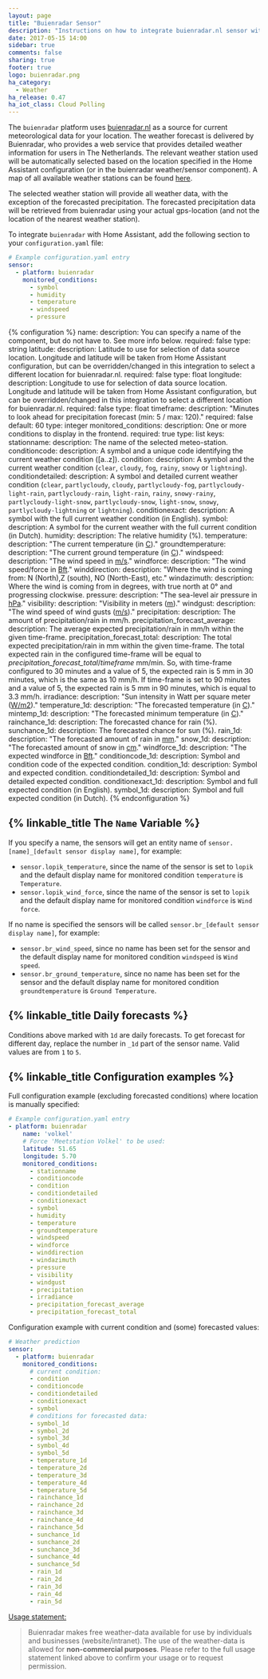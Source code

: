 ```yaml
---
layout: page
title: "Buienradar Sensor"
description: "Instructions on how to integrate buienradar.nl sensor within Home Assistant."
date: 2017-05-15 14:00
sidebar: true
comments: false
sharing: true
footer: true
logo: buienradar.png
ha_category:
  - Weather
ha_release: 0.47
ha_iot_class: Cloud Polling
---
```


The `buienradar` platform uses [buienradar.nl](http://buienradar.nl/) as a source for current meteorological data for your location. The weather forecast is delivered by Buienradar, who provides a web service that provides detailed weather information for users in The Netherlands. The relevant weather station used will be automatically selected based on the location specified in the Home Assistant configuration (or in the buienradar weather/sensor component). A map of all available weather stations can be found [here](https://www.google.com/maps/d/embed?mid=1NivHkTGQUOs0dwQTnTMZi8Uatj0).

The selected weather station will provide all weather data, with the exception of the forecasted precipitation. The forecasted precipitation data will be retrieved from buienradar using your actual gps-location (and not the location of the nearest weather station).

To integrate `buienradar` with Home Assistant, add the following section to your `configuration.yaml` file:

```yaml
# Example configuration.yaml entry
sensor:
  - platform: buienradar
    monitored_conditions:
      - symbol
      - humidity
      - temperature
      - windspeed
      - pressure
```

{% configuration %}
name:
  description: You can specify a name of the component, but do not have to. See more info below.
  required: false
  type: string
latitude:
  description: Latitude to use for selection of data source location. Longitude and latitude will be taken from Home Assistant configuration, but can be overridden/changed in this integration to select a different location for buienradar.nl.
  required: false
  type: float
longitude:
  description: Longitude to use for selection of data source location. Longitude and latitude will be taken from Home Assistant configuration, but can be overridden/changed in this integration to select a different location for buienradar.nl.
  required: false
  type: float
timeframe:
  description: "Minutes to look ahead for precipitation forecast (min: 5 / max: 120)."
  required: false
  default: 60
  type: integer
monitored_conditions:
  description: One or more conditions to display in the frontend.
  required: true
  type: list
  keys:
    stationname:
      description: The name of the selected meteo-station.
    conditioncode:
      description: A symbol and a unique code identifying the current weather condition ([a..z]).
    condition:
      description: A symbol and the current weather condition (`clear`, `cloudy`, `fog`, `rainy`, `snowy` or `lightning`).
    conditiondetailed:
      description: A symbol and detailed current weather condition (`clear`, `partlycloudy`, `cloudy`, `partlycloudy-fog`, `partlycloudy-light-rain`, `partlycloudy-rain`, `light-rain`, `rainy`, `snowy-rainy`, `partlycloudy-light-snow`, `partlycloudy-snow`, `light-snow`, `snowy`, `partlycloudy-lightning` or `lightning`).
    conditionexact:
      description: A symbol with the full current weather condition (in English).
    symbol:
      description: A symbol for the current weather with the full current condition (in Dutch).
    humidity:
      description: The relative humidity (%).
    temperature:
      description: "The current temperature (in [C](https://en.wikipedia.org/wiki/Celsius))."
    groundtemperature:
      description: "The current ground temperature (in [C](https://en.wikipedia.org/wiki/Celsius))."
    windspeed:
      description: "The wind speed in [m/s](https://en.wikipedia.org/wiki/M/s)."
    windforce:
      description: "The wind speed/force in [Bft](https://en.wikipedia.org/wiki/Beaufort_scale)."
    winddirection:
      description: "Where the wind is coming from: N (North),Z (south), NO (North-East), etc."
    windazimuth:
      description: Where the wind is coming from in degrees, with true north at 0° and progressing clockwise.
    pressure:
      description: "The sea-level air pressure in [hPa](https://en.wikipedia.org/wiki/Hectopascal)."
    visibility:
      description: "Visibility in meters ([m](https://en.wikipedia.org/wiki/Metre))."
    windgust:
      description: "The wind speed of wind gusts ([m/s](https://en.wikipedia.org/wiki/M/s))."
    precipitation:
      description: The amount of precipitation/rain in mm/h.
    precipitation_forecast_average:
      description: The average expected precipitation/rain in mm/h within the given time-frame.
    precipitation_forecast_total:
      description: The total expected precipitation/rain in mm within the given time-frame. The total expected rain in the configured time-frame will be equal to _precipitation_forecast_total_/_timeframe_ mm/min. So, with time-frame configured to 30 minutes and a value of 5, the expected rain is 5 mm in 30 minutes, which is the same as 10 mm/h. If time-frame is set to 90 minutes and a value of 5, the expected rain is 5 mm in 90 minutes, which is equal to 3.3 mm/h.
    irradiance:
      description: "Sun intensity in Watt per square meter ([W/m2](https://en.wikipedia.org/wiki/W/m2))."
    temperature_1d:
      description: "The forecasted temperature (in [C](https://en.wikipedia.org/wiki/Celsius))."
    mintemp_1d:
      description: "The forecasted minimum temperature (in [C](https://en.wikipedia.org/wiki/Celsius))."
    rainchance_1d:
      description: The forecasted chance for rain (%).
    sunchance_1d:
      description: The forecasted chance for sun (%).
    rain_1d:
      description: "The forecasted amount of rain in [mm](https://en.wikipedia.org/wiki/Millimetre)."
    snow_1d:
      description: "The forecasted amount of snow in [cm](https://en.wikipedia.org/wiki/Centimetre)."
    windforce_1d:
      description: "The expected windforce in [Bft](https://en.wikipedia.org/wiki/Beaufort_scale)."
    conditioncode_1d:
      description: Symbol and condition code of the expected condition.
    condition_1d:
      description: Symbol and expected condition.
    conditiondetailed_1d:
      description: Symbol and detailed expected condition.
    conditionexact_1d:
      description: Symbol and full expected condition (in English).
    symbol_1d:
      description: Symbol and full expected condition (in Dutch).
{% endconfiguration %}

## {% linkable_title The `Name` Variable %}

If you specify a name, the sensors will get an entity name of `sensor.[name]_[default sensor display name]`, for example:

- `sensor.lopik_temperature`, since the name of the sensor is set to `lopik` and the default display name for monitored condition `temperature` is `Temperature`.
- `sensor.lopik_wind_force`, since the name of the sensor is set to `lopik` and the default display name for monitored condition `windforce` is `Wind force`.

If no name is specified the sensors will be called `sensor.br_[default sensor display name]`, for example:

- `sensor.br_wind_speed`, since no name has been set for the sensor and the default display name for monitored condition `windspeed` is `Wind speed`.
- `sensor.br_ground_temperature`, since no name has been set for the sensor and the default display name for monitored condition `groundtemperature` is `Ground Temperature`.

## {% linkable_title Daily forecasts %}

Conditions above marked with `1d` are daily forecasts. To get forecast for different day, replace the number
in `_1d` part of the sensor name. Valid values are from `1` to `5`.

## {% linkable_title Configuration examples %}

Full configuration example (excluding forecasted conditions) where location is manually specified:

```yaml
# Example configuration.yaml entry
- platform: buienradar
    name: 'volkel'
    # Force 'Meetstation Volkel' to be used:
    latitude: 51.65
    longitude: 5.70
    monitored_conditions:
      - stationname
      - conditioncode
      - condition
      - conditiondetailed
      - conditionexact
      - symbol
      - humidity
      - temperature
      - groundtemperature
      - windspeed
      - windforce
      - winddirection
      - windazimuth
      - pressure
      - visibility
      - windgust
      - precipitation
      - irradiance
      - precipitation_forecast_average
      - precipitation_forecast_total
```

Configuration example with current condition and (some) forecasted values:

```yaml
# Weather prediction
sensor:
  - platform: buienradar
    monitored_conditions:
      # current condition:
      - condition
      - conditioncode
      - conditiondetailed
      - conditionexact
      - symbol
      # conditions for forecasted data:
      - symbol_1d
      - symbol_2d
      - symbol_3d
      - symbol_4d
      - symbol_5d
      - temperature_1d
      - temperature_2d
      - temperature_3d
      - temperature_4d
      - temperature_5d
      - rainchance_1d
      - rainchance_2d
      - rainchance_3d
      - rainchance_4d
      - rainchance_5d
      - sunchance_1d
      - sunchance_2d
      - sunchance_3d
      - sunchance_4d
      - sunchance_5d
      - rain_1d
      - rain_2d
      - rain_3d
      - rain_4d
      - rain_5d
```

[Usage statement:](https://www.buienradar.nl/overbuienradar/gratis-weerdata)
> Buienradar makes free weather-data available for use by individuals and businesses (website/intranet). The use of the weather-data is allowed for **non-commercial purposes**. Please refer to the full usage statement linked above to confirm your usage or to request permission.
